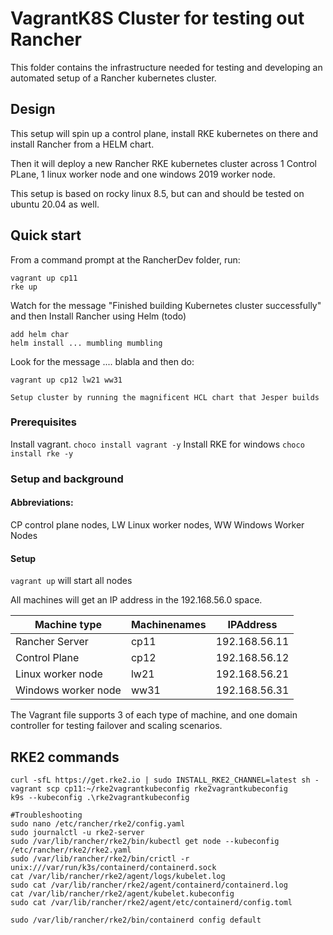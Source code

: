 # VagrantK8S Cluster for testing out Rancher

This folder contains the infrastructure needed for testing and developing an automated setup of a Rancher kubernetes cluster.

## Design

This setup will spin up a control plane, install RKE kubernetes on there and install Rancher from a HELM chart.

Then it will deploy a new Rancher RKE kubernetes cluster across 1 Control PLane, 1 linux worker node and one windows 2019 worker node.

This setup is based on rocky linux 8.5, but can and should be tested on ubuntu 20.04 as well.

## Quick start

From a command prompt at the RancherDev folder, run:

```
vagrant up cp11
rke up
```

Watch for the message "Finished building Kubernetes cluster successfully" and then Install Rancher using Helm  (todo)

```
add helm char
helm install ... mumbling mumbling
```

Look for the message .... blabla  and then do:

```
vagrant up cp12 lw21 ww31

Setup cluster by running the magnificent HCL chart that Jesper builds
```

### Prerequisites

Install vagrant.   `choco install vagrant -y`
Install RKE for windows   `choco install rke -y`

### Setup and background

#### Abbreviations:
CP control plane nodes, LW  Linux worker nodes,  WW Windows Worker Nodes

#### Setup

`vagrant up`  will start all nodes

All machines will get an IP address in the 192.168.56.0 space.

|Machine type           |Machinenames  |IPAddress  |
|---------              |---------|---------|
| Rancher Server        |cp11       |192.168.56.11|
| Control Plane         |cp12    |192.168.56.12|
| Linux worker node     |lw21      |192.168.56.21|
| Windows worker node  |ww31       |192.168.56.31|

The Vagrant file supports 3 of each type of machine, and one domain controller for testing failover and scaling scenarios.

## RKE2 commands

```shell
curl -sfL https://get.rke2.io | sudo INSTALL_RKE2_CHANNEL=latest sh -
vagrant scp cp11:~/rke2vagrantkubeconfig rke2vagrantkubeconfig
k9s --kubeconfig .\rke2vagrantkubeconfig

#Troubleshooting
sudo nano /etc/rancher/rke2/config.yaml
sudo journalctl -u rke2-server
sudo /var/lib/rancher/rke2/bin/kubectl get node --kubeconfig /etc/rancher/rke2/rke2.yaml
sudo /var/lib/rancher/rke2/bin/crictl -r unix:///var/run/k3s/containerd/containerd.sock
cat /var/lib/rancher/rke2/agent/logs/kubelet.log
sudo cat /var/lib/rancher/rke2/agent/containerd/containerd.log
cat /var/lib/rancher/rke2/agent/kubelet.kubeconfig
sudo cat /var/lib/rancher/rke2/agent/etc/containerd/config.toml

sudo /var/lib/rancher/rke2/bin/containerd config default
```
